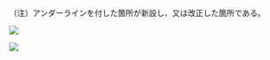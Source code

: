（注）アンダーラインを付した箇所が新設し、又は改正した箇所である。

![](https://www.nta.go.jp/tmp/1c4992bf-2bbc-4ad1-a0ec-d3a9ef8c3453/images/ec7492a0cc9f7adf761c2929aaf3b52f4533e46c263ccc787d62a2581697a778.jpg)

![](https://www.nta.go.jp/tmp/1c4992bf-2bbc-4ad1-a0ec-d3a9ef8c3453/images/5ff6298c1d533d5b7db8c84a5551e1d1114faa223965c0dc7e779bfbb575a606.jpg)
